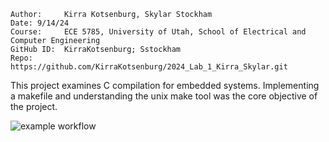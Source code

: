 ```
Author:		Kirra Kotsenburg, Skylar Stockham
Date: 9/14/24
Course:		ECE 5785, University of Utah, School of Electrical and Computer Engineering
GitHub ID:	KirraKotsenburg; Sstockham
Repo:		https://github.com/KirraKotsenburg/2024_Lab_1_Kirra_Skylar.git
```
This project examines C compilation for embedded systems. Implementing a makefile and 
understanding the unix make tool was the core objective of the project.

![example workflow](https://github.com/KirraKotsenburg/2024_Lab_1_Kirra_Skylar/actions/workflows/main.yml/badge.svg)
